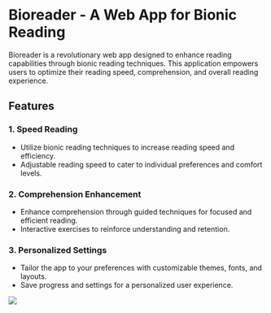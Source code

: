 # Bioreader - A Web App for Bionic Reading

Bioreader is a revolutionary web app designed to enhance reading capabilities through bionic reading techniques. This application empowers users to optimize their reading speed, comprehension, and overall reading experience.

## Features

### 1. Speed Reading

- Utilize bionic reading techniques to increase reading speed and efficiency.
- Adjustable reading speed to cater to individual preferences and comfort levels.

### 2. Comprehension Enhancement

- Enhance comprehension through guided techniques for focused and efficient reading.
- Interactive exercises to reinforce understanding and retention.

### 3. Personalized Settings

- Tailor the app to your preferences with customizable themes, fonts, and layouts.
- Save progress and settings for a personalized user experience.

<img src="https://github.com/ashcbrd/bionic-reading/assets/67548363/fd87d4a7-edb6-4e74-bbfc-cc4a0344040d"/>
